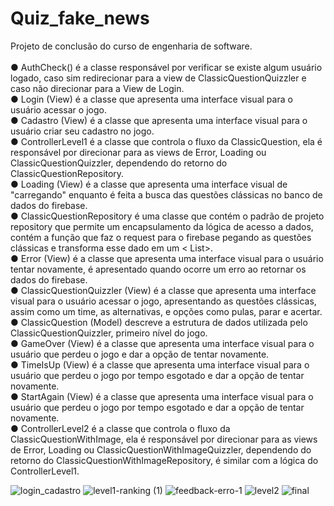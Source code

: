 # Quiz_fake_news

Projeto de conclusão do curso de engenharia de software.
<br /><br />
● AuthCheck() é a classe responsável por verificar se existe algum usuário logado, caso sim redirecionar para a view de ClassicQuestionQuizzler e caso não direcionar para a View de Login.<br />
● Login (View) é a classe que apresenta uma interface visual para o usuário acessar o jogo.<br />
● Cadastro (View) é a classe que apresenta uma interface visual para o usuário criar seu
cadastro no jogo.<br />
● ControllerLevel1 é a classe que controla o fluxo da
ClassicQuestion, ela é responsável por direcionar para as views de Error, Loading ou
ClassicQuestionQuizzler, dependendo do retorno do ClassicQuestionRepository.<br />
● Loading (View) é a classe que apresenta uma interface visual de "carregando" enquanto é feita a busca das questões clássicas no banco de dados do firebase.<br />
 ● ClassicQuestionRepository é uma classe que contém o padrão de projeto repository que permite um encapsulamento da lógica de acesso a dados, contém a função que faz o request para o firebase pegando as questões clássicas e transforma esse dado em um < List<ClassicQuestion >>.<br />
● Error (View) é a classe que apresenta uma interface visual para o usuário tentar novamente, é apresentado quando ocorre um erro ao retornar os dados do firebase.<br />
● ClassicQuestionQuizzler (View) é a classe que apresenta uma interface visual para o usuário acessar o jogo, apresentando as questões clássicas, assim como um time, as alternativas, e opções como pulas, parar e acertar.<br />
● ClassicQuestion (Model) descreve a estrutura de dados utilizada pelo ClassicQuestionQuizzler, primeiro nível do jogo.<br />
● GameOver (View) é a classe que apresenta uma interface visual para o usuário que perdeu o jogo e dar a opção de tentar novamente.<br />
● TimeIsUp (View) é a classe que apresenta uma interface visual para o usuário que perdeu o jogo por tempo esgotado e dar a opção de tentar novamente.<br />
● StartAgain (View) é a classe que apresenta uma interface visual para o usuário que perdeu o jogo por tempo esgotado e dar a opção de tentar novamente.<br />
● ControllerLevel2 é a classe que controla o fluxo da
ClassicQuestionWithImage, ela é responsável por direcionar para as views de Error, Loading ou ClassicQuestionWithImageQuizzler, dependendo do retorno do ClassicQuestionWithImageRepository, é similar com a lógica do ControllerLevel1.<br />
  
![login_cadastro](https://user-images.githubusercontent.com/33502583/144151769-de082f9a-4924-469f-b5a7-add5289a8002.gif)
![level1-ranking (1)](https://user-images.githubusercontent.com/33502583/144151775-29ef9f77-e5ed-4750-8646-955d25a3a84d.gif)
![feedback-erro-1](https://user-images.githubusercontent.com/33502583/144151791-4af98db4-e8a8-4398-9667-ff121aea0341.gif)
![level2](https://user-images.githubusercontent.com/33502583/144151793-cd529d82-9e5f-4de7-840f-2c3018d59e2c.gif)
![final](https://user-images.githubusercontent.com/33502583/144151801-45a3b48d-eccb-4e13-96aa-be9701776563.gif)
